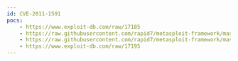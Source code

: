 ```yaml
---
id: CVE-2011-1591
pocs:
    - https://www.exploit-db.com/raw/17185
    - https://raw.githubusercontent.com/rapid7/metasploit-framework/master/modules/exploits/windows/misc/wireshark_packet_dect.rb
    - https://raw.githubusercontent.com/rapid7/metasploit-framework/master/modules/exploits/windows/fileformat/wireshark_packet_dect.rb
    - https://www.exploit-db.com/raw/17195
---
```

